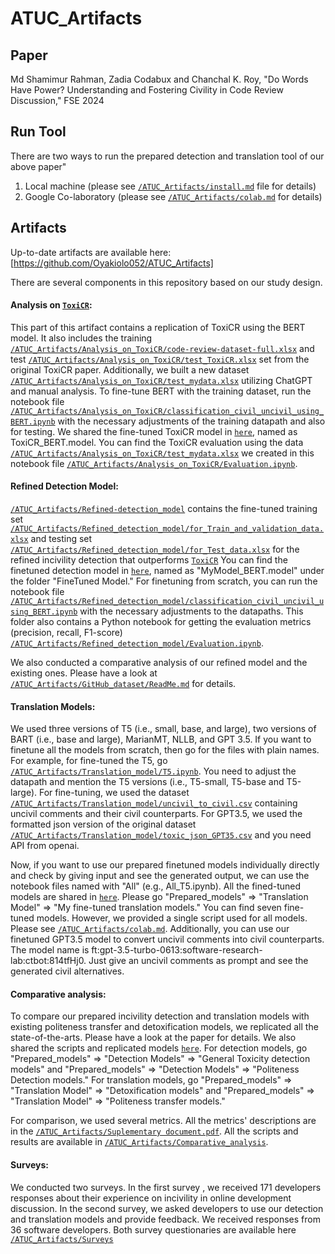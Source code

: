 # ATUC_Artifacts

## Paper
Md Shamimur Rahman, Zadia Codabux and Chanchal K. Roy, "Do Words Have Power? Understanding and Fostering Civility in Code Review Discussion," FSE 2024

## Run Tool
There are two ways to run the prepared detection and translation tool of our above paper"
1. Local machine (please see [`/ATUC_Artifacts/install.md`](https://github.com/Oyakiolo052/ATUC_Artifacts/blob/main/install.md) file for details)
2. Google Co-laboratory (please see [`/ATUC_Artifacts/colab.md`](https://github.com/Oyakiolo052/ATUC_Artifacts/blob/main/colab.md) for details)

## Artifacts 
Up-to-date artifacts are available here: [https://github.com/Oyakiolo052/ATUC_Artifacts] 

There are several components in this repository based on our study design.

#### Analysis on [`ToxiCR`](https://dl.acm.org/doi/10.1145/3583562):
This part of this artifact contains a replication of ToxiCR using the BERT model. It also includes the training [`/ATUC_Artifacts/Analysis_on_ToxiCR/code-review-dataset-full.xlsx`](https://github.com/Oyakiolo052/ATUC_Artifacts/blob/main/Analysis_on_ToxiCR/code-review-dataset-full.xlsx) and test [`/ATUC_Artifacts/Analysis_on_ToxiCR/test_ToxiCR.xlsx`](https://github.com/Oyakiolo052/ATUC_Artifacts/blob/main/Analysis_on_ToxiCR/test_ToxiCR.xlsx) set from the original ToxiCR paper. Additionally, we built a new dataset [`/ATUC_Artifacts/Analysis_on_ToxiCR/test_mydata.xlsx`](https://github.com/Oyakiolo052/ATUC_Artifacts/Analysis_on_ToxiCR/test_mydata.xlsx) utilizing ChatGPT and manual analysis. To fine-tune BERT with the training dataset, run the notebook file [`/ATUC_Artifacts/Analysis_on_ToxiCR/classification_civil_uncivil_using_BERT.ipynb`](https://github.com/Oyakiolo052/ATUC_Artifacts/blob/main/Analysis_on_ToxiCR/classification_civil_uncivil_using_BERT.ipynb) with the necessary adjustments of the training datapath and also for testing. We shared the fine-tuned ToxiCR model in [`here`](https://doi.org/10.5281/zenodo.10775868), named as ToxiCR_BERT.model. You can find the ToxiCR evaluation using the data [`/ATUC_Artifacts/Analysis_on_ToxiCR/test_mydata.xlsx`](https://github.com/Oyakiolo052/ATUC_Artifacts/blob/main/Analysis_on_ToxiCR/test_mydata.xlsx) we created in this notebook file [`/ATUC_Artifacts/Analysis_on_ToxiCR/Evaluation.ipynb`](https://github.com/Oyakiolo052/ATUC_Artifacts/blob/main/Analysis_on_ToxiCR/Evaluation.ipynb).      

#### Refined Detection Model:
[`/ATUC_Artifacts/Refined-detection_model`](https://github.com/Oyakiolo052/ATUC_Artifacts/tree/main/Refined_detection_model) contains the fine-tuned training set [`/ATUC_Artifacts/Refined_detection_model/for_Train_and_validation_data.xlsx`](https://github.com/Oyakiolo052/ATUC_Artifacts/blob/main/Refined_detection_model/for_Train_and_validation_data.xlsx) and testing set [`/ATUC_Artifacts/Refined_detection_model/for_Test_data.xlsx`](https://github.com/Oyakiolo052/ATUC_Artifacts/blob/main/Refined_detection_model/for_Test_data.xlsx) for the refined incivility detection that outperforms [`ToxiCR`](https://dl.acm.org/doi/10.1145/3583562) You can find the finetuned detection model in [`here`](https://doi.org/10.5281/zenodo.10775868), named as "MyModel_BERT.model" under the folder "FineTuned Model." For finetuning from scratch, you can run the notebook file [`/ATUC_Artifacts/Refined_detection_model/classification_civil_uncivil_using_BERT.ipynb`](https://github.com/Oyakiolo052/ATUC_Artifacts/blob/main/Refined_detection_model/classification_civil_uncivil_using_BERT.ipynb) with the necessary adjustments to the datapaths. This folder also contains a Python notebook for getting the evaluation metrics (precision, recall, F1-score) [`/ATUC_Artifacts/Refined_detection_model/Evaluation.ipynb`](https://github.com/Oyakiolo052/ATUC_Artifacts/blob/main/Refined_detection_model/Evaluation.ipynb).   

We also conducted a comparative analysis of our refined model and the existing ones. Please have a look at [`/ATUC_Artifacts/GitHub_dataset/ReadMe.md`](https://github.com/Oyakiolo052/ATUC_Artifacts/blob/main/GitHub_dataset/ReadMe.md) for details.

#### Translation Models:
We used three versions of T5 (i.e., small, base, and large), two versions of BART (i.e., base and large), MarianMT, NLLB, and GPT 3.5. If you want to finetune all the models from scratch, then go for the files with plain names. For example, for fine-tuned the T5, go [`/ATUC_Artifacts/Translation_model/T5.ipynb`](https://github.com/Oyakiolo052/ATUC_Artifacts/blob/main/Translation_model/T5.ipynb). You need to adjust the datapath and mention the T5 versions (i.e., T5-small, T5-base and T5-large). For fine-tuning, we used the dataset [`/ATUC_Artifacts/Translation_model/uncivil_to_civil.csv`](https://github.com/Oyakiolo052/ATUC_Artifacts/blob/main/Translation_model/uncivil_to_civil.csv) containing uncivil comments and their civil counterparts. For GPT3.5, we used the formatted json version of the original dataset [`/ATUC_Artifacts/Translation_model/toxic_json_GPT35.csv`](https://github.com/Oyakiolo052/ATUC_Artifacts/blob/main/Translation_model/toxic_json_GPT35.csv) and you need API from openai.   

Now, if you want to use our prepared finetuned models individually directly and check by giving input and see the generated output, we can use the notebook files named with "All" (e.g., All_T5.ipynb). All the fined-tuned models are shared in [`here`](https://doi.org/10.5281/zenodo.10775868). Please go "Prepared_models" => "Translation Model" => "My fine-tuned translation models." You can find seven fine-tuned models. However, we provided a single script used for all models. Please see  [`/ATUC_Artifacts/colab.md`](https://github.com/Oyakiolo052/ATUC_Artifacts/blob/main/colab.md). Additionally, you can use our finetuned GPT3.5 model to convert uncivil comments into civil counterparts. The model name is ft:gpt-3.5-turbo-0613:software-research-lab:ctbot:814tfHj0. Just give an uncivil comments as prompt and see the generated civil alternatives.   

#### Comparative analysis:
To compare our prepared incivility detection and translation models with existing politeness transfer and detoxification models, we replicated all the state-of-the-arts. Please have a look at the paper for details. We also shared the scripts and replicated models [`here`](https://doi.org/10.5281/zenodo.10775868). For detection models, go "Prepared_models" => "Detection Models" => "General Toxicity detection models" and "Prepared_models" => "Detection Models" => "Politeness Detection models." For translation models, go "Prepared_models" => "Translation Model" => "Detoxification models" and "Prepared_models" => "Translation Model" => "Politeness transfer models." 

For comparison, we used several metrics. All the metrics' descriptions are in the [`/ATUC_Artifacts/Suplementary document.pdf`](https://github.com/Oyakiolo052/ATUC_Artifacts/blob/main/Suplementary%20document.pdf). All the scripts and results are available in [`/ATUC_Artifacts/Comparative_analysis`](https://github.com/Oyakiolo052/ATUC_Artifacts/tree/main/Comparative_analysis). 

#### Surveys:
We conducted two surveys. In the first survey , we received 171 developers responses about their experience on incivility in online development discussion. In the second survey, we asked developers to use our detection and translation models and provide feedback. We received responses from 36 software developers. Both survey questionaries are available here [`/ATUC_Artifacts/Surveys`](https://github.com/Oyakiolo052/ATUC_Artifacts/blob/main/Surveys)









